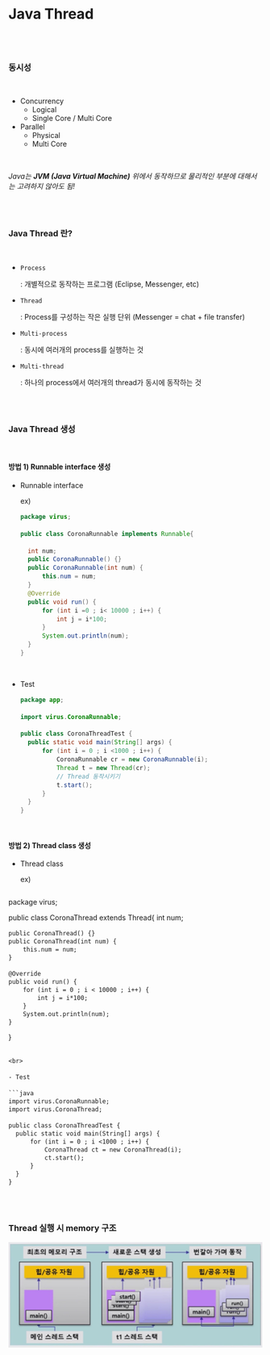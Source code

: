 # Java Thread

<br><br>

### 동시성

<br>

- Concurrency
  - Logical
  - Single Core / Multi Core
- Parallel
  - Physical
  - Multi Core

<br>

*Java는 **JVM (Java Virtual Machine)** 위에서 동작하므로 물리적인 부분에 대해서는 고려하지 않아도 됨!*

<br>

<br>

### Java Thread 란?

<br>

- `Process`

  : 개별적으로 동작하는 프로그램 (Eclipse, Messenger, etc)

- `Thread`

  : Process를 구성하는 작은 실행 단위 (Messenger = chat + file transfer)

- `Multi-process`

  : 동시에 여러개의 process를 실행하는 것

- `Multi-thread`

  : 하나의 process에서 여러개의 thread가 동시에 동작하는 것

<br>

<br>

### Java Thread 생성

<br>

#### 방법 1) Runnable interface 생성

- Runnable interface

  ex)

  ```java
  package virus;
  
  public class CoronaRunnable implements Runnable{
  
  	int num;
  	public CoronaRunnable() {}
  	public CoronaRunnable(int num) {
  		this.num = num;
  	}
  	@Override
  	public void run() {
  		for (int i =0 ; i< 10000 ; i++) {
  			int j = i*100;
  		}
  		System.out.println(num);
  	}
  }
  ```

  <br>

- Test

  ```java
  package app;
  
  import virus.CoronaRunnable;
  
  public class CoronaThreadTest {
  	public static void main(String[] args) {
  		for (int i = 0 ; i <1000 ; i++) {
  			CoronaRunnable cr = new CoronaRunnable(i);
  			Thread t = new Thread(cr);
  			// Thread 동작시키기
  			t.start();
  		}
  	}
  }
  ```

<br>

#### 방법 2) Thread class 생성

- Thread class

  ex)
  
  ```java
package virus;
  
  public class CoronaThread extends Thread{
  	int num;
  	
  	public CoronaThread() {}
  	public CoronaThread(int num) {
  		this.num = num;
  	}
  	
  	@Override
  	public void run() {
  		for (int i = 0 ; i < 10000 ; i++) {
  			int j = i*100;
  		}
  		System.out.println(num);
  	}
  }
  ```
  
  <br>
  
- Test

  ```java
  import virus.CoronaRunnable;
  import virus.CoronaThread;
  
  public class CoronaThreadTest {
  	public static void main(String[] args) {
  		for (int i = 0 ; i <1000 ; i++) {
  			CoronaThread ct = new CoronaThread(i);
  			ct.start();
  		}
  	}
  }
  ```

  <br>

  <br>

  ### Thread 실행 시 memory 구조

  ![](../../images/thread.jpg)

<br>

<br>

